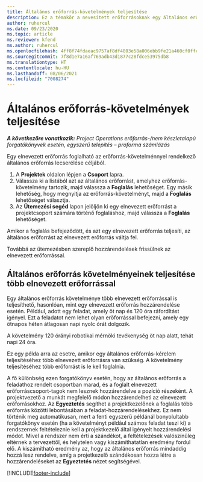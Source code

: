 ```yaml
---
title: Általános erőforrás-követelmények teljesítése
description: Ez a témakör a nevesített erőforrásoknak egy általános erőforrás-követelmény részére történő foglalásáról nyújt tájékoztatást.
author: ruhercul
ms.date: 09/23/2020
ms.topic: article
ms.reviewer: kfend
ms.author: ruhercul
ms.openlocfilehash: 4ff8f74fdaeac9757af8df4803e58a006ebb9fe21a460cf0ffcb35f1a4d6308f
ms.sourcegitcommit: 7f8d1e7a16af769adb43d1877c28fdce53975db8
ms.translationtype: HT
ms.contentlocale: hu-HU
ms.lasthandoff: 08/06/2021
ms.locfileid: "7008274"
---
```

# <a name="generic-resource-requirement-fulfillment"></a>Általános erőforrás-követelmények teljesítése

_**A következőre vonatkozik:** Project Operations erőforrás-/nem készletalapú forgatókönyvek esetén, egyszerű telepítés – proforma számlázás_

Egy elnevezett erőforrás foglalható az erőforrás-követelménnyel rendelkező általános erőforrás lecserélése céljából.

1. A **Projektek** oldalon lépjen a **Csoport** lapra.
2. Válassza ki a listából azt az általános erőforrást, amelyhez erőforrás-követelmény tartozik, majd válassza a **Foglalás** lehetőséget. Egy másik lehetőség, hogy megnyitja az erőforrás-követelményt, majd a **Foglalás** lehetőséget választja.
3. Az **Ütemezési segéd** lapon jelöljön ki egy elnevezett erőforrást a projektcsoport számára történő foglaláshoz, majd válassza a **Foglalás** lehetőséget.

Amikor a foglalás befejeződött, és azt egy elnevezett erőforrás teljesíti, az általános erőforrást az elnevezett erőforrás váltja fel.

Továbbá az ütemezésben szereplő hozzárendelések frissülnek az elnevezett erőforrással.

## <a name="fulfill-a-generic-resource-with-multiple-named-resources"></a>Általános erőforrás követelményeinek teljesítése több elnevezett erőforrással
Egy általános erőforrás követelménye több elnevezett erőforrással is teljesíthető, hasonlóan, mint egy elnevezett erőforrás hozzárendelése esetén. Például, adott egy feladat, amely öt nap és 120 óra ráfordítást igényel. Ezt a feladatot nem lehet olyan erőforrással befejezni, amely egy ötnapos héten átlagosan napi nyolc órát dolgozik. 

A követelmény 120 órányi robotikai mérnöki tevékenység öt nap alatt, tehát napi 24 óra.

Ez egy példa arra az esetre, amikor egy általános erőforrás-kérelem teljesítéséhez több elnevezett erőforrásra van szükség. A követelmény teljesítéséhez több erőforrást is le kell foglalnia.

A fő különbség ezen forgatókönyv esetén, hogy az általános erőforrás a feladathoz rendelt csoportban marad, és a foglalt elnevezett erőforráscsoport-tagok nem lesznek hozzárendelve a pozíció részeként. A projektvezető a munkát megfelelő módon hozzárendelheti az elnevezett erőforrásokhoz. Az **Egyeztetés** segíthet a projektkezelőnek a foglalás több erőforrás közötti lebontásában a feladat-hozzárendelésekhez. Ez nem történik meg automatikusan, mert a fenti egyszerű példánál bonyolultabb forgatókönyv esetén (ha a követelményt például számos feladat teszi ki) a rendszernek feltételeznie kell a projektkezelő által igényelt hozzárendelési módot. Mivel a rendszer nem érti a szándékot, a feltételezések valószínűleg eltérnek a tervezettől, és helytelen vagy kiszámíthatatlan eredmény fordul elő. A kiszámítható eredmény az, hogy az általános erőforrás mindaddig hozzá lesz rendelve, amíg a projetkezelő szándékosan hozza létre a hozzárendeléseket az **Egyeztetés** nézet segítségével.




[!INCLUDE[footer-include](../includes/footer-banner.md)]